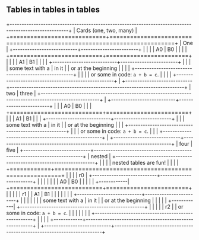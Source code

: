 ## Tables in tables in tables

+------------------------------------------------------------------------------------------------------+
| Cards (one, two, many)                                                                               |
+============================+=========================================================================+
| One                        | +---------------------------+------------------------+                  |
|                            | | A0                        | B0                     |                  |
|                            | +===========================+========================+                  |
|                            | | A1                        | B1                     |                  |
|                            | +---------------------------+------------------------+                  |
|                            | | some text with a \| in it | \| or at the beginning |                  |
|                            | +----------------------------------------------------+                  |
|                            | | or some in code: `a + b = c`.                      |                  |
|                            | +----------------------------------------------------+                  |
+----------------------------+-------------------------------------------------------------------------+
| two                        | three                                                                   |
+------------------------------------------------------------------------------------------------------+
| +---------------------------+------------------------+                                               |
| | A0                        | B0                     |                                               |
| +===========================+========================+                                               |
| | A1                        | B1                     |                                               |
| +---------------------------+------------------------+                                               |
| | some text with a \| in it | \| or at the beginning |                                               |
| +----------------------------------------------------+                                               |
| | or some in code: `a + b = c`.                      |                                               |
| +----------------------------------------------------+                                               |
+----------------------------+-------------------------------------------------------------------------+
| four                       | five                                                                    |
+----------------------------+-------------------------------------------------------------------------+
| nested                     | +---------------------------------------------------------------------+ |
|                            | | nested tables are fun!                                              | |
|                            | +============+========================================================+ |
|                            | | r0         | +---------------------------+------------------------+ | |
|                            | |            | | A0                        | B0                     | | |
|                            | +------------| +===========================+========================+ | |
|                            | | r1         | | A1                        | B1                     | | |
|                            | |            | +---------------------------+------------------------+ | |
|                            | |            | | some text with a \| in it | \| or at the beginning | | |
|                            | +------------| +----------------------------------------------------+ | |
|                            | | r2         | | or some in code: `a + b = c`.                      | | |
|                            | |            | +----------------------------------------------------+ | |
|                            | +------------+--------------------------------------------------------+ |
+----------------------------+-------------------------------------------------------------------------+
